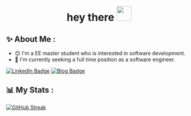 <h1 align="center">hey there <img src="https://media.giphy.com/media/hvRJCLFzcasrR4ia7z/giphy.gif" width="40"></h1>

## ✨ About Me :

- 😊 I'm a EE master student who is interested in software development.
- 🤔 I'm currently seeking a full time position as a software engineer.


<div>
  <a href="https://www.linkedin.com/in/jingtian-zhang27/"><img src="https://img.shields.io/badge/LinkedIn-blue?logo=linkedin&logoColor=white" alt="LinkedIn Badge"></a>
  <a href="https://iris1e27.github.io/"><img src="https://img.shields.io/badge/Iris1e27-Blog-blue" alt="Blog Badge"></a>
  <img src="https://komarev.com/ghpvc/?username=Iris1e27&style=flat-square&color=blue" alt=""/>
</div>

## 📊 My Stats :
  
[![GitHub Streak](http://github-readme-streak-stats.herokuapp.com?user=Iris1e27)](https://git.io/streak-stats)






<!--
**Iris1e27/iris1e27** is a ✨ _special_ ✨ repository because its `README.md` (this file) appears on your GitHub profile.

![Iris1e27's GitHub stats](https://github-readme-stats.vercel.app/api?username=Iris1e27)

[![Top Langs](https://github-readme-stats.vercel.app/api/top-langs/?username=Iris1e27&layout=compact&exclude_repo=student-management-system,Iris1e27.github.io,notablog-starter)](https://github.com/anuraghazra/github-readme-stats)

Here are some ideas to get you started:

- 🔭 I’m currently working on ...
- 🌱 I’m currently learning ...
- 👯 I’m looking to collaborate on ...
- 🤔 I’m looking for help with ...
- 💬 Ask me about ...
- 📫 How to reach me: ...
- 😄 Pronouns: ...
- ⚡ Fun fact: ...
-->
